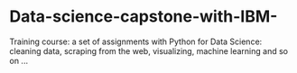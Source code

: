 # Data-science-capstone-with-IBM-
Training course: a set of assignments with Python for Data Science: cleaning data, scraping from the web, visualizing, machine learning and so on ... 
